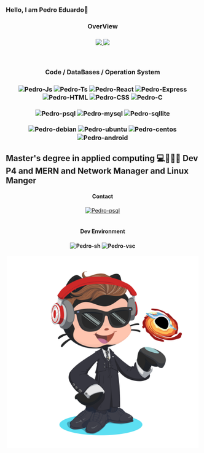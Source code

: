 ### Hello, I am Pedro Eduardo👋

<div align="center"> <h3>OverView <h3>
  <a href="https://github.com/PedroEduardo68" >
  <img height="180em" src="https://github-readme-stats.vercel.app/api?username=PedroEduardo68&show_icons=true&theme=tokyonight&include_all_commits=true&count_private=true"/ >
  <img height="180em" src="https://github-readme-stats.vercel.app/api/top-langs/?username=PedroEduardo68&layout=compact&langs_count=7&theme=tokyonight"/>
  </a>
</div>

<div align="center"><br> <h3>Code / DataBases  / Operation System <h3>
  <img align="center" alt="Pedro-Js"  src="https://img.shields.io/badge/JavaScript-323330?style=for-the-badge&logo=javascript&logoColor=F7DF1E">
  <img align="center" alt="Pedro-Ts"  src="https://img.shields.io/badge/TypeScript-007ACC?style=for-the-badge&logo=typescript&logoColor=white">
  <img align="center" alt="Pedro-React"  src="https://img.shields.io/badge/React-20232A?style=for-the-badge&logo=react&logoColor=61DAFB">
  <img align="center" alt="Pedro-Express"  src="https://img.shields.io/badge/Express.js-404D59?style=for-the-badge">
  <img align="center" alt="Pedro-HTML"  src="https://img.shields.io/badge/HTML5-E34F26?style=for-the-badge&logo=html5&logoColor=white">
  <img align="center" alt="Pedro-CSS" src="https://img.shields.io/badge/CSS3-1572B6?style=for-the-badge&logo=css3&logoColor=white">
  <img align="center" alt="Pedro-C"  src="https://img.shields.io/badge/C%2B%2B-00599C?style=for-the-badge&logo=c%2B%2B&logoColor=whitettps://raw.githubusercontent.com/devicons/devicon/master/icons/csharp/c-original.svg"><br /><br />
  
  <img align="center" alt="Pedro-psql"  src="https://img.shields.io/badge/PostgreSQL-316192?style=for-the-badge&logo=postgresql&logoColor=white">
  <img align="center" alt="Pedro-mysql"  src="https://img.shields.io/badge/MySQL-00000F?style=for-the-badge&logo=mysql&logoColor=white">
  <img align="center" alt="Pedro-sqllite"  src="https://img.shields.io/badge/SQLite-07405E?style=for-the-badge&logo=sqlite&logoColor=white"><br /><br />
  
  <img align="center" alt="Pedro-debian"  src="https://img.shields.io/badge/Debian-A81D33?style=for-the-badge&logo=debian&logoColor=white">
  <img align="center" alt="Pedro-ubuntu"  src="https://img.shields.io/badge/Ubuntu-E95420?style=for-the-badge&logo=ubuntu&logoColor=white">
  <img align="center" alt="Pedro-centos"  src="https://img.shields.io/badge/Cent%20OS-262577?style=for-the-badge&logo=CentOS&logoColor=white">
  <img align="center" alt="Pedro-android"  src="https://img.shields.io/badge/Android-3DDC84?style=for-the-badge&logo=android&logoColor=white">
</div>
                              
 <h2> Master's degree in applied computing 💻📲🐧📡 Dev P4 and MERN and Network Manager and Linux Manger </h2>
                                                                                                                                        
<div align="center"><h4>Contact </h4>
  <a href="https://www.linkedin.com/in/pedro-eduardo-camera/" ><img align="center" alt="Pedro-psql"  src="https://img.shields.io/badge/LinkedIn-0077B5?style=for-the-badge&logo=linkedin&logoColor=white"></a>
</div>                                                                                                                                            

 <div align="center"><br> <h4>Dev Environment <h4>
  <img align="center" alt="Pedro-sh"  src="https://img.shields.io/badge/Made%20with-Bash-1f425f.svg">
  <img align="center" alt="Pedro-vsc"  src="https://img.shields.io/badge/Made%20for-VSCode-1f425f.svg">
 </div>
   
   

<p align="center">
  <img src="./img/octocat-pedro.png" width="500" title="Git of the Pedro">
</p>



<!--  
<div align="center"><br> <h3>Dev <h3>
  <img align="center" alt="Pedro-sci"  src="http://ForTheBadge.com/images/badges/built-with-science.svg">
  <img align="center" alt="Pedro-lov"  src="http://ForTheBadge.com/images/badges/built-with-love.svg">
</div>
-->

